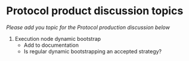 # Protocol product discussion topics

_Please add you topic for the Protocol production discussion below_

1. Execution node dynamic bootstrap
   - Add to documentation
   - Is regular dynamic bootstrapping an accepted strategy?
